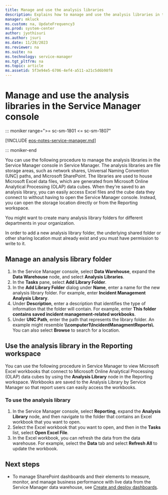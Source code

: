 ```yaml
---
title: Manage and use the analysis libraries
description: Explains how to manage and use the analysis libraries in the Service Manager console.
manager: mkluck
ms.custom: na, UpdateFrequency3
ms.prod: system-center
author: jyothisuri
ms.author: jsuri
ms.date: 11/28/2023
ms.reviewer: na
ms.suite: na
ms.technology: service-manager
ms.tgt_pltfrm: na
ms.topic: article
ms.assetid: 5f3e94e5-6706-4ef4-a511-a21c5d6b98f8
---
```


# Manage and use the analysis libraries in the Service Manager console

::: moniker range=">= sc-sm-1801 <= sc-sm-1807"

[!INCLUDE [eos-notes-service-manager.md](../includes/eos-notes-service-manager.md)]

::: moniker-end

You can use the following procedure to manage the analysis libraries in the Service Manager console in Service Manager. The analysis libraries are file storage areas, such as network shares, Universal Naming Convention \(UNC\) paths, and Microsoft SharePoint. The libraries are used to house Microsoft Excel data files, which are generated from Microsoft Online Analytical Processing \(OLAP\) data cubes. When they're saved to an analysis library, you can easily access Excel files and the cube data they connect to without having to open the Service Manager console. Instead, you can open the storage location directly or from the Reporting workspace.  

 You might want to create many analysis library folders for different departments in your organization.  

 In order to add a new analysis library folder, the underlying shared folder or other sharing location must already exist and you must have permission to write to it.  

## Manage an analysis library folder  

1.  In the Service Manager console, select **Data Warehouse**, expand the **Data Warehouse** node, and select **Analysis Libraries**.  
2.  In the **Tasks** pane, select **Add Library Folder**.  
3.  In the **Add Library Folder** dialog under **Name**, enter a name for the new analysis library folder. For example, enter **Incident Management Analysis Library**.  
4.  Under **Description**, enter a description that identifies the type of information that the folder will contain. For example, enter **This folder contains saved incident management\-related workbooks**.  
5.  Under **UNC Path**, enter the path that represents the library folder. An example might resemble **\\\\computer1\\IncidentManagmentReports\\**. You can also select **Browse** to search for a location.  

## Use the analysis library in the Reporting workspace


You can use the following procedure in Service Manager to view Microsoft Excel workbooks that connect to Microsoft Online Analytical Processing \(OLAP\) data cubes by using the **Analysis Library** node in the Reporting workspace. Workbooks are saved to the Analysis Library by Service Manager so that report users can easily access the workbooks.  

### To use the analysis library  

1.  In the Service Manager console, select **Reporting**, expand the **Analysis Library** node, and then navigate to the folder that contains an Excel workbook that you want to open.  
2.  Select the Excel workbook that you want to open, and then in the **Tasks** list, select **Open Excel File**.  
3.  In the Excel workbook, you can refresh the data from the data warehouse. For example, select the **Data** tab and select **Refresh All** to update the workbook.  

## Next steps

- To manage SharePoint dashboards and their elements to measure, monitor, and manage business performance with live data from the Service Manager data warehouse, see [Create and deploy dashboards](deploy-dashboards.md).

